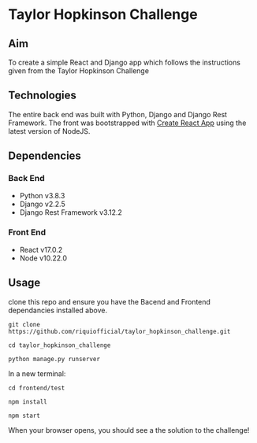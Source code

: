 # Taylor Hopkinson Challenge

## Aim

To create a simple React and Django app which follows the instructions given from the Taylor Hopkinson Challenge

## Technologies

The entire back end was built with Python, Django and Django Rest Framework. The front was bootstrapped with [Create React App](https://github.com/facebook/create-react-app) using the latest version of NodeJS.

## Dependencies

### Back End

- Python v3.8.3
- Django v2.2.5
- Django Rest Framework v3.12.2

### Front End

- React v17.0.2
- Node v10.22.0

## Usage

clone this repo and ensure you have the Bacend and Frontend dependancies installed above.

`git clone https://github.com/riquiofficial/taylor_hopkinson_challenge.git`

`cd taylor_hopkinson_challenge`

`python manage.py runserver`

In a new terminal:

`cd frontend/test`

`npm install`

`npm start`

When your browser opens, you should see a the solution to the challenge!
